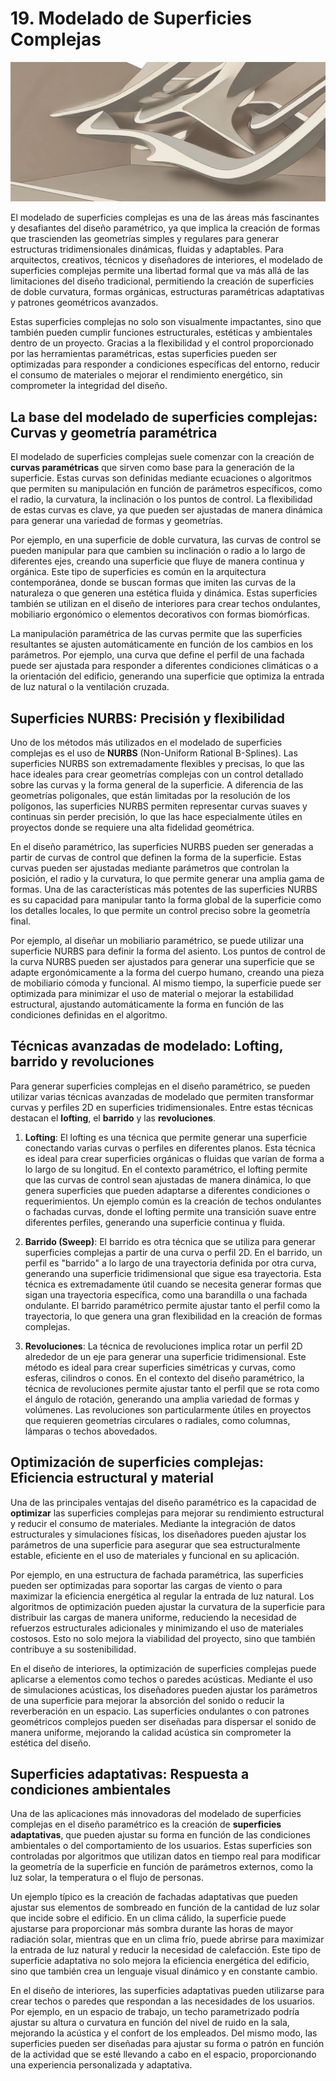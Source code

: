 # 19. Modelado de Superficies Complejas

![imagen11-clase19](seccion4-imagenes/2024-09-28_10-48-24-24443b79e9f32e0fe6fb31aa132a5e93.webp)

El modelado de superficies complejas es una de las áreas más fascinantes y desafiantes del diseño paramétrico, ya que implica la creación de
formas que trascienden las geometrías simples y regulares para generar estructuras tridimensionales dinámicas, fluidas y adaptables. Para
arquitectos, creativos, técnicos y diseñadores de interiores, el modelado de superficies complejas permite una libertad formal que va más
allá de las limitaciones del diseño tradicional, permitiendo la creación de superficies de doble curvatura, formas orgánicas, estructuras
paramétricas adaptativas y patrones geométricos avanzados.

Estas superficies complejas no solo son visualmente impactantes, sino que también pueden cumplir funciones estructurales, estéticas y
ambientales dentro de un proyecto. Gracias a la flexibilidad y el control proporcionado por las herramientas paramétricas, estas
superficies pueden ser optimizadas para responder a condiciones específicas del entorno, reducir el consumo de materiales o mejorar el
rendimiento energético, sin comprometer la integridad del diseño.

## La base del modelado de superficies complejas: Curvas y geometría paramétrica

El modelado de superficies complejas suele comenzar con la creación de **curvas paramétricas** que sirven como base para la generación de la
superficie. Estas curvas son definidas mediante ecuaciones o algoritmos que permiten su manipulación en función de parámetros específicos, como
el radio, la curvatura, la inclinación o los puntos de control. La flexibilidad de estas curvas es clave, ya que pueden ser ajustadas de
manera dinámica para generar una variedad de formas y geometrías.

Por ejemplo, en una superficie de doble curvatura, las curvas de control se pueden manipular para que cambien su inclinación o radio a lo largo de
diferentes ejes, creando una superficie que fluye de manera continua y orgánica. Este tipo de superficies es común en la arquitectura
contemporánea, donde se buscan formas que imiten las curvas de la naturaleza o que generen una estética fluida y dinámica. Estas
superficies también se utilizan en el diseño de interiores para crear techos ondulantes, mobiliario ergonómico o elementos decorativos con
formas biomórficas.

La manipulación paramétrica de las curvas permite que las superficies resultantes se ajusten automáticamente en función de los cambios en los
parámetros. Por ejemplo, una curva que define el perfil de una fachada puede ser ajustada para responder a diferentes condiciones climáticas o a
la orientación del edificio, generando una superficie que optimiza la entrada de luz natural o la ventilación cruzada.

## Superficies NURBS: Precisión y flexibilidad

Uno de los métodos más utilizados en el modelado de superficies complejas es el uso de **NURBS** (Non-Uniform Rational B-Splines). Las
superficies NURBS son extremadamente flexibles y precisas, lo que las hace ideales para crear geometrías complejas con un control detallado
sobre las curvas y la forma general de la superficie. A diferencia de las geometrías poligonales, que están limitadas por la resolución de los
polígonos, las superficies NURBS permiten representar curvas suaves y continuas sin perder precisión, lo que las hace especialmente útiles en
proyectos donde se requiere una alta fidelidad geométrica.

En el diseño paramétrico, las superficies NURBS pueden ser generadas a partir de curvas de control que definen la forma de la superficie. Estas
curvas pueden ser ajustadas mediante parámetros que controlan la posición, el radio y la curvatura, lo que permite generar una amplia gama
de formas. Una de las características más potentes de las superficies NURBS es su capacidad para manipular tanto la forma global de la
superficie como los detalles locales, lo que permite un control preciso sobre la geometría final.

Por ejemplo, al diseñar un mobiliario paramétrico, se puede utilizar una superficie NURBS para definir la forma del asiento. Los puntos de control
de la curva NURBS pueden ser ajustados para generar una superficie que se adapte ergonómicamente a la forma del cuerpo humano, creando una pieza
de mobiliario cómoda y funcional. Al mismo tiempo, la superficie puede ser optimizada para minimizar el uso de material o mejorar la estabilidad
estructural, ajustando automáticamente la forma en función de las condiciones definidas en el algoritmo.

## Técnicas avanzadas de modelado: Lofting, barrido y revoluciones

Para generar superficies complejas en el diseño paramétrico, se pueden utilizar varias técnicas avanzadas de modelado que permiten transformar
curvas y perfiles 2D en superficies tridimensionales. Entre estas técnicas destacan el **lofting**, el **barrido** y las **revoluciones**.

1. **Lofting**: El lofting es una técnica que permite generar una superficie conectando varias curvas o perfiles en diferentes planos. Esta técnica es ideal para crear superficies orgánicas o fluidas que varían de forma a lo largo de su longitud. En el contexto paramétrico, el lofting permite que las curvas de control sean ajustadas de manera dinámica, lo que genera superficies que pueden adaptarse a diferentes condiciones o requerimientos. Un ejemplo común es la creación de techos ondulantes o fachadas curvas, donde el lofting permite una transición suave entre diferentes perfiles, generando una superficie continua y fluida.

2. **Barrido (Sweep)**: El barrido es otra técnica que se utiliza para generar superficies complejas a partir de una curva o perfil 2D. En el barrido, un perfil es "barrido" a lo largo de una trayectoria definida por otra curva, generando una superficie tridimensional que sigue esa trayectoria. Esta técnica es extremadamente útil cuando se necesita generar formas que sigan una trayectoria específica, como una barandilla o una fachada ondulante. El barrido paramétrico permite ajustar tanto el perfil como la trayectoria, lo que genera una gran flexibilidad en la creación de formas complejas.

3. **Revoluciones**: La técnica de revoluciones implica rotar un perfil 2D alrededor de un eje para generar una superficie tridimensional. Este método es ideal para crear superficies simétricas y curvas, como esferas, cilindros o conos. En el contexto del diseño paramétrico, la técnica de revoluciones permite ajustar tanto el perfil que se rota como el ángulo de rotación, generando una amplia variedad de formas y volúmenes. Las revoluciones son particularmente útiles en proyectos que requieren geometrías circulares o radiales, como columnas, lámparas o techos abovedados.

## Optimización de superficies complejas: Eficiencia estructural y material

Una de las principales ventajas del diseño paramétrico es la capacidad de **optimizar** las superficies complejas para mejorar su rendimiento
estructural y reducir el consumo de materiales. Mediante la integración de datos estructurales y simulaciones físicas, los diseñadores pueden
ajustar los parámetros de una superficie para asegurar que sea estructuralmente estable, eficiente en el uso de materiales y funcional
en su aplicación.

Por ejemplo, en una estructura de fachada paramétrica, las superficies pueden ser optimizadas para soportar las cargas de viento o para
maximizar la eficiencia energética al regular la entrada de luz natural. Los algoritmos de optimización pueden ajustar la curvatura de la
superficie para distribuir las cargas de manera uniforme, reduciendo la necesidad de refuerzos estructurales adicionales y minimizando el uso de
materiales costosos. Esto no solo mejora la viabilidad del proyecto, sino que también contribuye a su sostenibilidad.

En el diseño de interiores, la optimización de superficies complejas puede aplicarse a elementos como techos o paredes acústicas. Mediante el
uso de simulaciones acústicas, los diseñadores pueden ajustar los parámetros de una superficie para mejorar la absorción del sonido o
reducir la reverberación en un espacio. Las superficies ondulantes o con patrones geométricos complejos pueden ser diseñadas para dispersar el
sonido de manera uniforme, mejorando la calidad acústica sin comprometer la estética del diseño.

## Superficies adaptativas: Respuesta a condiciones ambientales

Una de las aplicaciones más innovadoras del modelado de superficies complejas en el diseño paramétrico es la creación de
**superficies adaptativas**, que pueden ajustar su forma en función de las condiciones ambientales o del comportamiento de los usuarios. Estas
superficies son controladas por algoritmos que utilizan datos en tiempo real para modificar la geometría de la superficie en función de
parámetros externos, como la luz solar, la temperatura o el flujo de personas.

Un ejemplo típico es la creación de fachadas adaptativas que pueden ajustar sus elementos de sombreado en función de la cantidad de luz solar
que incide sobre el edificio. En un clima cálido, la superficie puede ajustarse para proporcionar más sombra durante las horas de mayor
radiación solar, mientras que en un clima frío, puede abrirse para maximizar la entrada de luz natural y reducir la necesidad de
calefacción. Este tipo de superficie adaptativa no solo mejora la eficiencia energética del edificio, sino que también crea un lenguaje
visual dinámico y en constante cambio.

En el diseño de interiores, las superficies adaptativas pueden utilizarse para crear techos o paredes que respondan a las necesidades de
los usuarios. Por ejemplo, en un espacio de trabajo, un techo parametrizado podría ajustar su altura o curvatura en función del nivel
de ruido en la sala, mejorando la acústica y el confort de los empleados. Del mismo modo, las superficies pueden ser diseñadas para
ajustar su forma o patrón en función de la actividad que se esté llevando a cabo en el espacio, proporcionando una experiencia
personalizada y adaptativa.